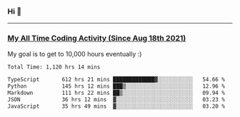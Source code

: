 ### Hi 🙂

---

### <a href="https://wakatime.com/@Eroxl">My All Time Coding Activity (Since Aug 18th 2021)</a>
My goal is to get to 10,000 hours eventually :)
<!--START_SECTION:waka-->

```txt
Total Time: 1,120 hrs 14 mins

TypeScript       612 hrs 21 mins █████████████▓░░░░░░░░░░░   54.66 %
Python           145 hrs 12 mins ███▒░░░░░░░░░░░░░░░░░░░░░   12.96 %
Markdown         111 hrs 22 mins ██▒░░░░░░░░░░░░░░░░░░░░░░   09.94 %
JSON             36 hrs 12 mins  ▓░░░░░░░░░░░░░░░░░░░░░░░░   03.23 %
JavaScript       35 hrs 49 mins  ▓░░░░░░░░░░░░░░░░░░░░░░░░   03.20 %
```

<!--END_SECTION:waka-->
